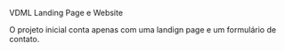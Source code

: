 VDML Landing Page e Website

O projeto inicial conta apenas com uma landign page e um formulário de contato.